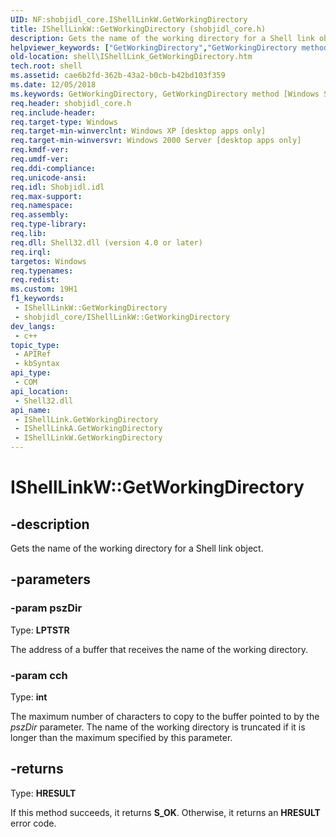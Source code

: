 ```yaml
---
UID: NF:shobjidl_core.IShellLinkW.GetWorkingDirectory
title: IShellLinkW::GetWorkingDirectory (shobjidl_core.h)
description: Gets the name of the working directory for a Shell link object.
helpviewer_keywords: ["GetWorkingDirectory","GetWorkingDirectory method [Windows Shell]","GetWorkingDirectory method [Windows Shell]","IShellLink interface","GetWorkingDirectory method [Windows Shell]","IShellLinkA interface","GetWorkingDirectory method [Windows Shell]","IShellLinkW interface","IShellLink interface [Windows Shell]","GetWorkingDirectory method","IShellLink::GetWorkingDirectory","IShellLinkA interface [Windows Shell]","GetWorkingDirectory method","IShellLinkA::GetWorkingDirectory","IShellLinkW interface [Windows Shell]","GetWorkingDirectory method","IShellLinkW.GetWorkingDirectory","IShellLinkW::GetWorkingDirectory","_win32_IShellLink_GetWorkingDirectory","shell.IShellLink_GetWorkingDirectory","shobjidl_core/IShellLink::GetWorkingDirectory","shobjidl_core/IShellLinkA::GetWorkingDirectory","shobjidl_core/IShellLinkW::GetWorkingDirectory"]
old-location: shell\IShellLink_GetWorkingDirectory.htm
tech.root: shell
ms.assetid: cae6b2fd-362b-43a2-b0cb-b42bd103f359
ms.date: 12/05/2018
ms.keywords: GetWorkingDirectory, GetWorkingDirectory method [Windows Shell], GetWorkingDirectory method [Windows Shell],IShellLink interface, GetWorkingDirectory method [Windows Shell],IShellLinkA interface, GetWorkingDirectory method [Windows Shell],IShellLinkW interface, IShellLink interface [Windows Shell],GetWorkingDirectory method, IShellLink::GetWorkingDirectory, IShellLinkA interface [Windows Shell],GetWorkingDirectory method, IShellLinkA::GetWorkingDirectory, IShellLinkW interface [Windows Shell],GetWorkingDirectory method, IShellLinkW.GetWorkingDirectory, IShellLinkW::GetWorkingDirectory, _win32_IShellLink_GetWorkingDirectory, shell.IShellLink_GetWorkingDirectory, shobjidl_core/IShellLink::GetWorkingDirectory, shobjidl_core/IShellLinkA::GetWorkingDirectory, shobjidl_core/IShellLinkW::GetWorkingDirectory
req.header: shobjidl_core.h
req.include-header: 
req.target-type: Windows
req.target-min-winverclnt: Windows XP [desktop apps only]
req.target-min-winversvr: Windows 2000 Server [desktop apps only]
req.kmdf-ver: 
req.umdf-ver: 
req.ddi-compliance: 
req.unicode-ansi: 
req.idl: Shobjidl.idl
req.max-support: 
req.namespace: 
req.assembly: 
req.type-library: 
req.lib: 
req.dll: Shell32.dll (version 4.0 or later)
req.irql: 
targetos: Windows
req.typenames: 
req.redist: 
ms.custom: 19H1
f1_keywords:
 - IShellLinkW::GetWorkingDirectory
 - shobjidl_core/IShellLinkW::GetWorkingDirectory
dev_langs:
 - c++
topic_type:
 - APIRef
 - kbSyntax
api_type:
 - COM
api_location:
 - Shell32.dll
api_name:
 - IShellLink.GetWorkingDirectory
 - IShellLinkA.GetWorkingDirectory
 - IShellLinkW.GetWorkingDirectory
---
```


# IShellLinkW::GetWorkingDirectory


## -description

Gets the name of the working directory for a Shell link object.

## -parameters

### -param pszDir

Type: <b>LPTSTR</b>

The address of a buffer that receives the name of the working directory.

### -param cch

Type: <b>int</b>

The maximum number of characters to copy to the buffer pointed to by the <i>pszDir</i> parameter. The name of the working directory is truncated if it is longer than the maximum specified by this parameter.

## -returns

Type: <b>HRESULT</b>

If this method succeeds, it returns <b>S_OK</b>. Otherwise, it returns an <b>HRESULT</b> error code.

